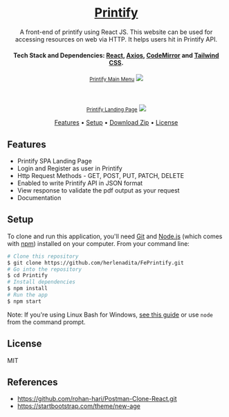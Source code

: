 <h1 align="center">
  <a href="https://github.com/herlenadita/FePrintify/">
     Printify
  </a>
</h1>
<p align="center">
A front-end of printify using React JS. This website can be used for accessing resources on web via HTTP. It helps users hit in Printify API. 
</p>

<h4 align="center">
  Tech Stack and Dependencies: 
  <a href="http://reactjs.org" target="_blank">React</a>,
  <a href="https://axios-http.com" target="_blank">Axios</a>, 
  <a href="https://codemirror.net/" target="_blank">CodeMirror</a> and 
  <a href="https://tailwindcss.com" target="_blank">Tailwind CSS</a>.
</h4>

<div align="center">
    <u><small>Printify Main Menu</small></u>
	<img src="https://drive.google.com/thumbnail?id=1sYAfBoeyJwUPAjB4k-ucrZDM1-JNmoST&sz=w1000"/>
</div>
<br/>
<br/>
<br/>
<div align="center">
    <u><small>Printify Landing Page</small></u>
	<img src="https://drive.google.com/thumbnail?id=1UIIzuuSkI5vysQt1_czj7Q_5Py-JGiRb&sz=w1000">
</div>

<p align="center">
  <a href="#features">Features</a> •
  <a href="#setup">Setup</a> •
  <a href="https://github.com/herlenadita/FePrintify/archive/refs/heads/master.zip">Download Zip</a> •
  <a href="#license">License</a>
</p>

## Features

- Printify SPA Landing Page
- Login and Register as user in Printify
- Http Request Methods - GET, POST, PUT, PATCH, DELETE
- Enabled to write Printify API in JSON format
- View response to validate the pdf output as your request
- Documentation

## Setup

To clone and run this application, you'll need [Git](https://git-scm.com) and [Node.js](https://nodejs.org/en/download/) (which comes with [npm](http://npmjs.com)) installed on your computer. From your command line:

```bash
# Clone this repository
$ git clone https://github.com/herlenadita/FePrintify.git
# Go into the repository
$ cd Printify
# Install dependencies
$ npm install
# Run the app
$ npm start
```

Note: If you're using Linux Bash for Windows, [see this guide](https://www.howtogeek.com/261575/how-to-run-graphical-linux-desktop-applications-from-windows-10s-bash-shell/) or use `node` from the command prompt.

## License

MIT

## References
- https://github.com/rohan-hari/Postman-Clone-React.git
- https://startbootstrap.com/theme/new-age
